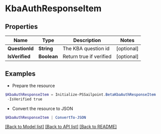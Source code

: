 # KbaAuthResponseItem
## Properties

Name | Type | Description | Notes
------------ | ------------- | ------------- | -------------
**QuestionId** | **String** | The KBA question id | [optional] 
**IsVerified** | **Boolean** | Return true if verified | [optional] 

## Examples

- Prepare the resource
```powershell
$KbaAuthResponseItem = Initialize-PSSailpoint.BetaKbaAuthResponseItem  -QuestionId 089899f13a8f4da7824996191587bab9 `
 -IsVerified true
```

- Convert the resource to JSON
```powershell
$KbaAuthResponseItem | ConvertTo-JSON
```

[[Back to Model list]](../README.md#documentation-for-models) [[Back to API list]](../README.md#documentation-for-api-endpoints) [[Back to README]](../README.md)

